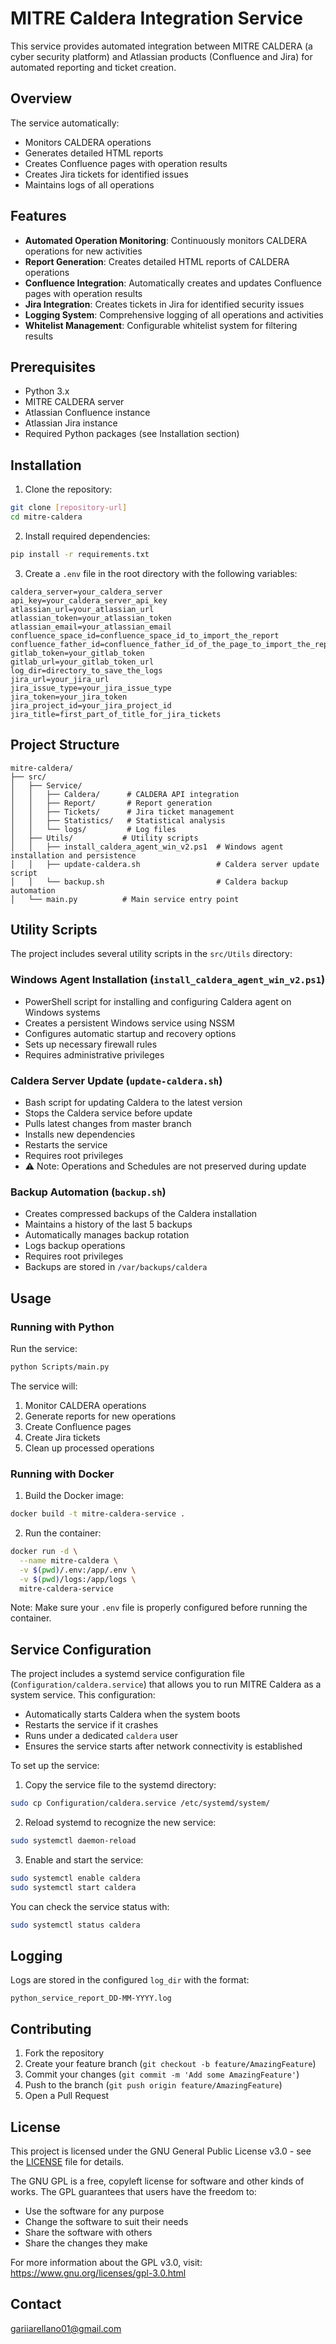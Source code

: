 # MITRE Caldera Integration Service

This service provides automated integration between MITRE CALDERA (a cyber security platform) and Atlassian products (Confluence and Jira) for automated reporting and ticket creation.

## Overview

The service automatically:
- Monitors CALDERA operations
- Generates detailed HTML reports
- Creates Confluence pages with operation results
- Creates Jira tickets for identified issues
- Maintains logs of all operations

## Features

- **Automated Operation Monitoring**: Continuously monitors CALDERA operations for new activities
- **Report Generation**: Creates detailed HTML reports of CALDERA operations
- **Confluence Integration**: Automatically creates and updates Confluence pages with operation results
- **Jira Integration**: Creates tickets in Jira for identified security issues
- **Logging System**: Comprehensive logging of all operations and activities
- **Whitelist Management**: Configurable whitelist system for filtering results

## Prerequisites

- Python 3.x
- MITRE CALDERA server
- Atlassian Confluence instance
- Atlassian Jira instance
- Required Python packages (see Installation section)

## Installation

1. Clone the repository:
```bash
git clone [repository-url]
cd mitre-caldera
```

2. Install required dependencies:
```bash
pip install -r requirements.txt
```

3. Create a `.env` file in the root directory with the following variables:
```env
caldera_server=your_caldera_server
api_key=your_caldera_server_api_key
atlassian_url=your_atlassian_url
atlassian_token=your_atlassian_token
atlassian_email=your_atlassian_email
confluence_space_id=confluence_space_id_to_import_the_report
confluence_father_id=confluence_father_id_of_the_page_to_import_the_report
gitlab_token=your_gitlab_token
gitlab_url=your_gitlab_token_url
log_dir=directory_to_save_the_logs
jira_url=your_jira_url
jira_issue_type=your_jira_issue_type
jira_token=your_jira_token
jira_project_id=your_jira_project_id
jira_title=first_part_of_title_for_jira_tickets
```

## Project Structure

```
mitre-caldera/
├── src/
│   ├── Service/
│   │   ├── Caldera/      # CALDERA API integration
│   │   ├── Report/       # Report generation
│   │   ├── Tickets/      # Jira ticket management
│   │   ├── Statistics/   # Statistical analysis
│   │   └── logs/         # Log files
│   ├── Utils/           # Utility scripts
│   │   ├── install_caldera_agent_win_v2.ps1  # Windows agent installation and persistence
│   │   ├── update-caldera.sh                 # Caldera server update script
│   │   └── backup.sh                         # Caldera backup automation
│   └── main.py          # Main service entry point
```

## Utility Scripts

The project includes several utility scripts in the `src/Utils` directory:

### Windows Agent Installation (`install_caldera_agent_win_v2.ps1`)
- PowerShell script for installing and configuring Caldera agent on Windows systems
- Creates a persistent Windows service using NSSM
- Configures automatic startup and recovery options
- Sets up necessary firewall rules
- Requires administrative privileges

### Caldera Server Update (`update-caldera.sh`)
- Bash script for updating Caldera to the latest version
- Stops the Caldera service before update
- Pulls latest changes from master branch
- Installs new dependencies
- Restarts the service
- Requires root privileges
- ⚠️ Note: Operations and Schedules are not preserved during update

### Backup Automation (`backup.sh`)
- Creates compressed backups of the Caldera installation
- Maintains a history of the last 5 backups
- Automatically manages backup rotation
- Logs backup operations
- Requires root privileges
- Backups are stored in `/var/backups/caldera`

## Usage

### Running with Python

Run the service:
```bash
python Scripts/main.py
```

The service will:
1. Monitor CALDERA operations
2. Generate reports for new operations
3. Create Confluence pages
4. Create Jira tickets
5. Clean up processed operations

### Running with Docker

1. Build the Docker image:
```bash
docker build -t mitre-caldera-service .
```

2. Run the container:
```bash
docker run -d \
  --name mitre-caldera \
  -v $(pwd)/.env:/app/.env \
  -v $(pwd)/logs:/app/logs \
  mitre-caldera-service
```

Note: Make sure your `.env` file is properly configured before running the container.

## Service Configuration

The project includes a systemd service configuration file (`Configuration/caldera.service`) that allows you to run MITRE Caldera as a system service. This configuration:

- Automatically starts Caldera when the system boots
- Restarts the service if it crashes
- Runs under a dedicated `caldera` user
- Ensures the service starts after network connectivity is established

To set up the service:

1. Copy the service file to the systemd directory:
```bash
sudo cp Configuration/caldera.service /etc/systemd/system/
```

2. Reload systemd to recognize the new service:
```bash
sudo systemctl daemon-reload
```

3. Enable and start the service:
```bash
sudo systemctl enable caldera
sudo systemctl start caldera
```

You can check the service status with:
```bash
sudo systemctl status caldera
```

## Logging

Logs are stored in the configured `log_dir` with the format:
```
python_service_report_DD-MM-YYYY.log
```

## Contributing

1. Fork the repository
2. Create your feature branch (`git checkout -b feature/AmazingFeature`)
3. Commit your changes (`git commit -m 'Add some AmazingFeature'`)
4. Push to the branch (`git push origin feature/AmazingFeature`)
5. Open a Pull Request

## License

This project is licensed under the GNU General Public License v3.0 - see the [LICENSE](LICENSE) file for details.

The GNU GPL is a free, copyleft license for software and other kinds of works. The GPL guarantees that users have the freedom to:
- Use the software for any purpose
- Change the software to suit their needs
- Share the software with others
- Share the changes they make

For more information about the GPL v3.0, visit: https://www.gnu.org/licenses/gpl-3.0.html

## Contact

gariiarellano01@gmail.com
